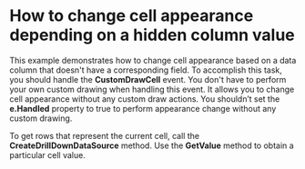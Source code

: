 # How to change cell appearance depending on a hidden column value


<p>This example demonstrates how to change cell appearance based on a data column that doesn't have a corresponding field. To accomplish this task, you should handle the <strong>CustomDrawCell</strong> event. You don't have to perform your own custom drawing when handling this event. It allows you to change cell appearance without any custom draw actions. You shouldn’t set the <strong>e.Handled</strong> property to true to perform appearance change without any custom drawing.</p><p>To get rows that represent the current cell, call the <strong>CreateDrillDownDataSource</strong> method. Use the <strong>GetValue</strong> method to obtain a particular cell value.</p>

<br/>



